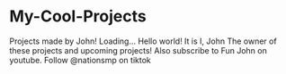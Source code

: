 # My-Cool-Projects
Projects made by John!
Loading...
Hello world!
It is I, John
The owner of these projects and upcoming projects!
Also subscribe to Fun John on youtube.
Follow @nationsmp on tiktok

